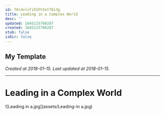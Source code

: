 ```yaml
---
id: 7AldvlvfiO1FV3xt78i3g
title: Leading in a Complex World
desc: ''
updated: 1645225706287
created: 1645225706287
stub: false
isDir: false
---
```

My Template
---

_Created at 2018-01-15._
_Last updated at 2018-01-15._




---

# Leading in a Complex World


![Leading in a.jpg](assets/Leading-in a.jpg)

